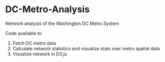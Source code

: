 # DC-Metro-Analysis
Network analysis of the Washington DC Metro System

Code available to
1. Fetch DC metro data
2. Calculate network statistics and visualize stats over metro spatial data
3. Visualize network in D3.js